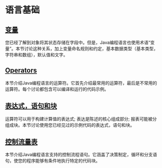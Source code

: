 #   语言基础

##  [变量](section020201.md)

您已经了解到对象将其状态存储在字段中。但是，Java编程语言也使用术语“变量”。本节讨论这种关系，加上变量命名规则和约定，基本数据类型（基本类型，字符串和数组），默认值和文字。

##  [Operators](section020203.md)

本节介绍Java编程语言的运算符。它首先介绍最常用的运算符，最后是不常用的运算符。每个讨论都包含可以编译和运行的代码示例。

##  [表达式，语句和块](section020205.md)

运算符可以用于构建计算值的表达式; 表达是陈述的核心组成部分; 报表可能被分组成块。本节讨论使用您已经见过的示例代码的表达式，语句和块。

##  [控制流量表](section020207.md)

本节介绍Java编程语言支持的控制流程语句。它涵盖了决策制定，循环和分支语句，使您的程序能够有条件地执行特定的代码块。